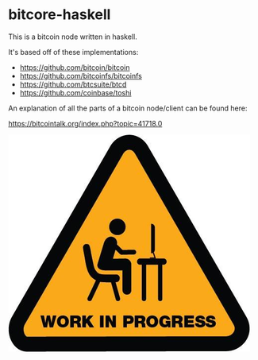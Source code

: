 # bitcore-haskell

This is a bitcoin node written in haskell.

It's based off of these implementations:
* https://github.com/bitcoin/bitcoin
* https://github.com/bitcoinfs/bitcoinfs
* https://github.com/btcsuite/btcd
* https://github.com/coinbase/toshi

An explanation of all the parts of a bitcoin node/client can be found here:

https://bitcointalk.org/index.php?topic=41718.0

![Work in Progress](/work-in-progress.jpg)
